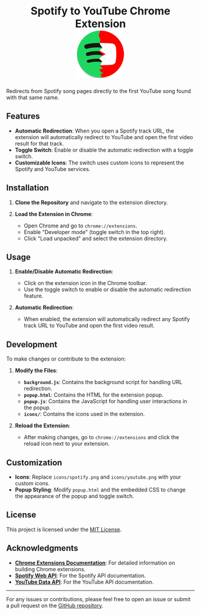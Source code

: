 <h1 align="center">Spotify to YouTube Chrome Extension<br />
<div align="center">
<a href="https://github.com/davisoares454/spotify-to-youtube-extension"><img src="https://github.com/davisoares454/spotify-to-youtube-extension/raw/main/icons/spotify-to-youtube-256.png" title="Logo" style="max-width:100%;" width="128" /></a>
</div>
<div align="center">

</div></h1>

Redirects from Spotify song pages directly to the first YouTube song found with that same name.

## Features

- **Automatic Redirection**: When you open a Spotify track URL, the extension will automatically redirect to YouTube and open the first video result for that track.
- **Toggle Switch**: Enable or disable the automatic redirection with a toggle switch.
- **Customizable Icons**: The switch uses custom icons to represent the Spotify and YouTube services.

## Installation

1. **Clone the Repository** and navigate to the extension directory.

2. **Load the Extension in Chrome**:
   - Open Chrome and go to `chrome://extensions`.
   - Enable "Developer mode" (toggle switch in the top right).
   - Click "Load unpacked" and select the extension directory.

## Usage

1. **Enable/Disable Automatic Redirection**:
   - Click on the extension icon in the Chrome toolbar.
   - Use the toggle switch to enable or disable the automatic redirection feature.

2. **Automatic Redirection**:
   - When enabled, the extension will automatically redirect any Spotify track URL to YouTube and open the first video result.

## Development

To make changes or contribute to the extension:

1. **Modify the Files**:
   - **`background.js`**: Contains the background script for handling URL redirection.
   - **`popup.html`**: Contains the HTML for the extension popup.
   - **`popup.js`**: Contains the JavaScript for handling user interactions in the popup.
   - **`icons/`**: Contains the icons used in the extension.

2. **Reload the Extension**:
   - After making changes, go to `chrome://extensions` and click the reload icon next to your extension.

## Customization

- **Icons**: Replace `icons/spotify.png` and `icons/youtube.png` with your custom icons.
- **Popup Styling**: Modify `popup.html` and the embedded CSS to change the appearance of the popup and toggle switch.

## License

This project is licensed under the [MIT License](LICENSE).

## Acknowledgments

- **[Chrome Extensions Documentation](https://developer.chrome.com/docs/extensions/mv3/)**: For detailed information on building Chrome extensions.
- **[Spotify Web API](https://developer.spotify.com/documentation/web-api/)**: For the Spotify API documentation.
- **[YouTube Data API](https://developers.google.com/youtube/v3)**: For the YouTube API documentation.

---

For any issues or contributions, please feel free to open an issue or submit a pull request on the [GitHub repository](https://github.com/davisoares454/spotify-to-youtube-extension).
